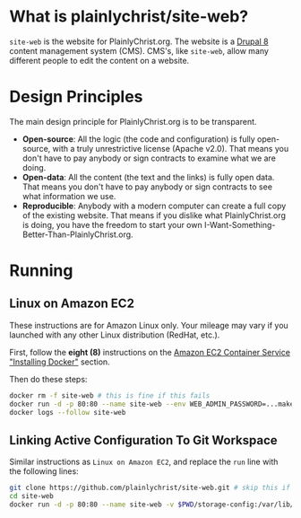 # What is plainlychrist/site-web?

`site-web` is the website for PlainlyChrist.org. The website is a [Drupal 8](https://www.drupal.org/) content management system (CMS). CMS's, like `site-web`, allow many different people to edit the content on a website.

# Design Principles

The main design principle for PlainlyChrist.org is to be transparent.

* **Open-source**: All the logic (the code and configuration) is fully open-source, with a truly unrestrictive license (Apache v2.0). That means you don't have to pay anybody or sign contracts to examine what we are doing.
* **Open-data**: All the content (the text and the links) is fully open data. That means you don't have to pay anybody or sign contracts to see what information we use.
* **Reproducible**: Anybody with a modern computer can create a full copy of the existing website. That means if you dislike what PlainlyChrist.org is doing, you have the freedom to start your own I-Want-Something-Better-Than-PlainlyChrist.org.

# Running

## Linux on Amazon EC2

These instructions are for Amazon Linux only. Your mileage may vary if you launched with any other Linux distribution (RedHat, etc.).

First, follow the **eight (8)** instructions on the [Amazon EC2 Container Service "Installing Docker"](http://docs.aws.amazon.com/AmazonECS/latest/developerguide/docker-basics.html#install_docker) section.

Then do these steps:
```bash
docker rm -f site-web # this is fine if this fails
docker run -d -p 80:80 --name site-web --env WEB_ADMIN_PASSWORD=...make...up...a...password personal/site-web -t "^$(curl -s http://169.254.169.254/latest/meta-data/public-hostname)$"
docker logs --follow site-web
```

## Linking Active Configuration To Git Workspace

Similar instructions as `Linux on Amazon EC2`, and replace the `run` line with the following lines:

```bash
git clone https://github.com/plainlychrist/site-web.git # skip this if you already have the source code
cd site-web
docker run -d -p 80:80 --name site-web -v $PWD/storage-config:/var/lib/site/storage-config --env WEB_ADMIN_PASSWORD=...make...up...a...password personal/site-web
```
